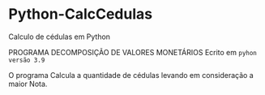 # Python-CalcCedulas
Calculo de cédulas em Python

PROGRAMA DECOMPOSIÇÃO DE VALORES MONETÁRIOS
Ecrito em ```pyhon versão 3.9```

O programa Calcula a quantidade de cédulas levando em consideração a maior Nota.

